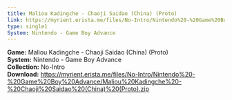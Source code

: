 ```yaml
---
title: Maliou Kadingche - Chaoji Saidao (China) (Proto)
link: https://myrient.erista.me/files/No-Intro/Nintendo%20-%20Game%20Boy%20Advance/Maliou%20Kadingche%20-%20Chaoji%20Saidao%20(China)%20(Proto).zip
type: single1
System: Nintendo - Game Boy Advance
---
```

<b>Game:</b> Maliou Kadingche - Chaoji Saidao (China) (Proto)<br>
<b>System:</b> Nintendo - Game Boy Advance<br>
<b>Collection:</b> No-Intro<br>
<b>Download:</b> https://myrient.erista.me/files/No-Intro/Nintendo%20-%20Game%20Boy%20Advance/Maliou%20Kadingche%20-%20Chaoji%20Saidao%20(China)%20(Proto).zip